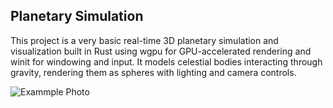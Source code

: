 ## Planetary Simulation

This project is a very basic real-time 3D planetary simulation and visualization built in Rust using wgpu for GPU-accelerated rendering and winit for windowing and input.
It models celestial bodies interacting through gravity, rendering them as spheres with lighting and camera controls.


![Exammple Photo](./Downloads/planetss2.png)
